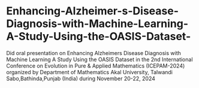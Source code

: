# Enhancing-Alzheimer-s-Disease-Diagnosis-with-Machine-Learning-A-Study-Using-the-OASIS-Dataset-
Did  oral presentation on Enhancing Alzheimers Disease Diagnosis with Machine Learning A Study Using the OASIS Dataset in the 2nd International Conference on Evolution in Pure &amp; Applied Mathematics (ICEPAM-2024) organized by Department of Mathematics Akal University, Talwandi Sabo,Bathinda,Punjab (India) during November 20-22, 2024
